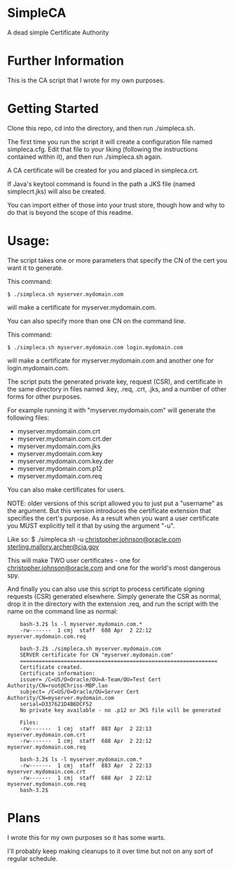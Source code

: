SimpleCA
========

A dead simple Certificate Authority

Further Information
===================
This is the CA script that I wrote for my own purposes.

Getting Started
===============

Clone this repo, cd into the directory, and then run ./simpleca.sh.

The first time you run the script it will create a configuration file named
simpleca.cfg. Edit that file to your liking (following the instructions
contained within it), and then run ./simpleca.sh again.

A CA certificate will be created for you and placed in simpleca.crt.

If Java's keytool command is found in the path a JKS file (named simplecrt.jks)
will also be created.

You can import either of those into your trust store, though how and why to do
that is beyond the scope of this readme.

Usage:
======

The script takes one or more parameters that specify the CN of the cert you want it to generate.

This command:

	$ ./simpleca.sh myserver.mydomain.com

will make a certificate for myserver.mydomain.com.

You can also specify more than one CN on the command line.

This command:

	$ ./simpleca.sh myserver.mydomain.com login.mydomain.com

will make a certificate for myserver.mydomain.com and another one for login.mydomain.com.

The script puts the generated private key, request (CSR), and certificate in the same directory in files
named .key, .req, .crt, .jks, and a number of other forms for other purposes.

For example running it with "myserver.mydomain.com" will generate the following files:
- myserver.mydomain.com.crt
- myserver.mydomain.com.crt.der
- myserver.mydomain.com.jks
- myserver.mydomain.com.key
- myserver.mydomain.com.key.der
- myserver.mydomain.com.p12
- myserver.mydomain.com.req


You can also make certificates for users.

NOTE: older versions of this script allowed you to just put a "username" as the argument.
      But this version introduces the certificate extension that specifies the cert's purpose.
	  As a result when you want a user certificate you MUST explicitly tell it that by using the
	  argument "-u".

Like so:
	$ ./simpleca.sh -u christopher.johnson@oracle.com sterling.mallory.archer@cia.gov

This will make TWO user certificates - one for christopher.johnson@oracle.com and one for the world's most dangerous spy.

And finally you can also use this script to process certificate signing requests (CSR) generated elsewhere.
Simply generate the CSR as normal, drop it in the directory with the extension .req, and run the script
with the name on the command line as normal:

		bash-3.2$ ls -l myserver.mydomain.com.*
		-rw-------  1 cmj  staff  688 Apr  2 22:12 myserver.mydomain.com.req
		
		bash-3.2$ ./simpleca.sh myserver.mydomain.com
		SERVER certificate for CN "myserver.mydomain.com"
		===============================================================
		Certificate created.
		Certificate information:
		issuer= /C=US/O=Oracle/OU=A-Team/OU=Test Cert Authority/CN=root@Chriss-MBP.lan
		subject= /C=US/O=Oracle/OU=Server Cert Authority/CN=myserver.mydomain.com
		serial=D337621D4B6DCF52
		No private key available - no .p12 or JKS file will be generated

		Files:
		-rw-------  1 cmj  staff  883 Apr  2 22:13 myserver.mydomain.com.crt
		-rw-------  1 cmj  staff  688 Apr  2 22:12 myserver.mydomain.com.req

		bash-3.2$ ls -l myserver.mydomain.com.*
		-rw-------  1 cmj  staff  883 Apr  2 22:13 myserver.mydomain.com.crt
		-rw-------  1 cmj  staff  688 Apr  2 22:12 myserver.mydomain.com.req
		bash-3.2$

Plans
=====
I wrote this for my own purposes so it has some warts.

I'll probably keep making cleanups to it over time but not on any sort of regular schedule.
